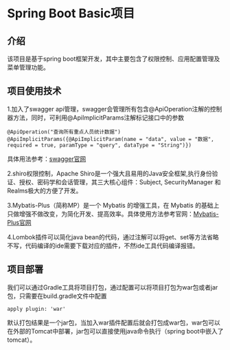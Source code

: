 # Spring Boot Basic项目

## 介绍
该项目是基于spring boot框架开发，其中主要包含了权限控制、应用配置管理及菜单管理功能。
      
## 项目使用技术
1.加入了swagger api管理，swagger会管理所有包含@ApiOperation注解的控制器方法，同时，可利用@ApiImplicitParams注解标记接口中的参数
  
  ```
  @ApiOperation("查询所有重点人员统计数据")
  @ApiImplicitParams({@ApiImplicitParam(name = "data", value = "数据", required = true, paramType = "query", dataType = "String")})
  ```
  具体用法参考：[swagger官网](https://swagger.io/)
  

2.shiro权限控制，Apache Shiro是一个强大且易用的Java安全框架,执行身份验证、授权、密码学和会话管理，其三大核心组件：Subject, SecurityManager 和 Realms极大的方便了开发。  

3.Mybatis-Plus（简称MP）是一个 Mybatis 的增强工具，在 Mybatis 的基础上只做增强不做改变，为简化开发、提高效率。具体使用方法参考官网：[Mybatis-Plus官网](http://mp.baomidou.com)

4.Lombok插件可以简化java bean的代码，通过注解可以将get、set等方法省略不写，代码编译的ide需要下载对应的插件，不然ide工具代码编译报错。

## 项目部署
我们可以通过Gradle工具将项目打包，通过配置可以将项目打包为war包或者jar包，只需要在build.gradle文件中配置
```
apply plugin: 'war'
```
默认打包结果是一个jar包，当加入war插件配置后就会打包成war包，war包可以在外部的Tomcat中部署，jar包可以直接使用java命令执行（spring boot中嵌入了tomcat）。
